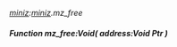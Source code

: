_[miniz](../../modules/miniz/miniz-module.md):[miniz](../../modules/miniz/miniz-module.md).mz\_free_
##### Function mz\_free:Void( address:Void Ptr )
